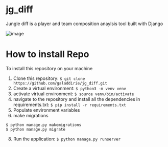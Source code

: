 # jg_diff

Jungle diff is a player and team composition anaylsis tool built with Django

![image](https://user-images.githubusercontent.com/70884733/152388727-49062af8-e2a1-4260-b858-bfb97c144dcd.png)


# How to install Repo

To install this repository on your machine
1. Clone this repository: `$ git clone https://github.com/galaddirie/jg_diff.git` 
2. Create a virtual environment: `$ python3 -m venv venv`
3. activate virtual environment: `$ source venv/bin/activate`
4. navigate to the repository and install all the dependencies in requirements.txt: `$ pip install -r requirements.txt`
6. Populate environment variables
7. make migrations 
  ```
  $ python manage.py makemigrations 
  $ python manage.py migrate
  ```
8. Run the application: `$ python manage.py runserver`
